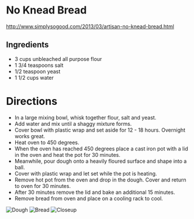 # No Knead Bread
http://www.simplysogood.com/2013/03/artisan-no-knead-bread.html

## Ingredients
* 3 cups unbleached all purpose flour
* 1 3/4 teaspoons salt
* 1/2 teaspoon yeast
* 1 1/2 cups water

# Directions
* In a large mixing bowl, whisk together flour, salt and yeast.
* Add water and mix until a shaggy mixture forms.
* Cover bowl with plastic wrap and set aside for 12 - 18 hours.  Overnight works great.
* Heat oven to 450 degrees.
* When the oven has reached 450 degrees place a cast iron pot with a lid in the oven and heat the pot for 30 minutes.
* Meanwhile, pour dough onto a heavily floured surface and shape into a ball.
* Cover with plastic wrap and let set while the pot is heating.
* Remove hot pot from the oven and drop in the dough. Cover and return to oven for 30 minutes.
* After 30 minutes remove the lid and bake an additional 15 minutes.
* Remove bread from oven and place on a cooling rack to cool.


![Dough](http://i.imgur.com/zQVdMxP.jpg)
![Bread](http://i.imgur.com/vbbjNWr.jpg)
![Closeup](http://i.imgur.com/GcLVyly.jpg)
